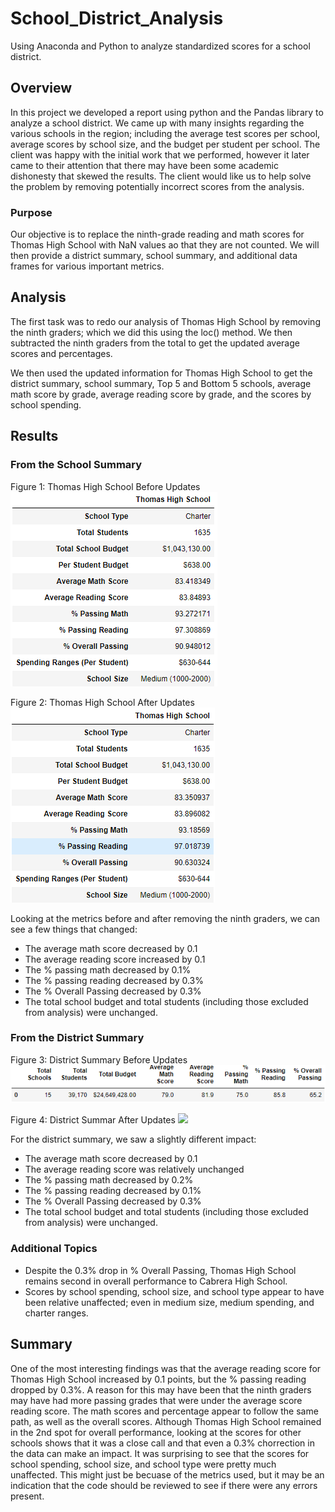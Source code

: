 # School_District_Analysis
Using Anaconda and Python to analyze standardized scores for a school district.

## Overview 
In this project we developed a report using python and the Pandas library to analyze a school district. We came up with many insights regarding the various schools in the region; including the average test scores per school, average scores by school size, and the budget per student per school. The client was happy with the initial work that we performed, however it later came to their attention that there may have been some academic dishonesty that skewed the results. The client would like us to help solve the problem by removing potentially incorrect scores from the analysis. 

### Purpose
Our objective is to replace the ninth-grade reading and math scores for Thomas High School with NaN values ao that they are not counted. We will then provide a district summary, school summary, and additional data frames for various important metrics.

## Analysis
The first task was to redo our analysis of Thomas High School by removing the ninth graders; which we did this using the loc() method. We then subtracted the ninth graders from the total to get the updated average scores and percentages.

We then used the updated information for Thomas High School to get the district summary, school summary, Top 5 and Bottom 5 schools, average math score by grade, average reading score by grade, and the scores by school spending.

## Results

### From the School Summary
Figure 1: Thomas High School Before Updates
![](./Resources/Fig1_THS_Before.png)

Figure 2: Thomas High School After Updates
![](/Resources/Fig2_THS_After.png)

Looking at the metrics before and after removing the ninth graders, we can see a few things that changed:
- The average math score decreased by 0.1
- The average reading score increased by 0.1
- The % passing math decreased by 0.1%
- The % passing reading decreased by 0.3%
- The % Overall Passing decreased by 0.3%
- The total school budget and total students (including those excluded from analysis) were unchanged.

### From the District Summary

Figure 3: District Summary Before Updates
![](/Resources/Fig3_DistrictSummary.png)

Figure 4: District Summar After Updates
![](/Resources/Fig4_updated_DistrictSummary.png)

For the district summary, we saw a slightly different impact:
- The average math score decreased by 0.1
- The average reading score was relatively unchanged
- The % passing math decreased by 0.2%
- The % passing reading decreased by 0.1%
- The % Overall Passing decreased by 0.3%
- The total school budget and total students (including those excluded from analysis) were unchanged.

### Additional Topics
- Despite the 0.3% drop in % Overall Passing, Thomas High School remains second in overall performance to Cabrera High School.
- Scores by school spending, school size, and school type appear to have been relative unaffected; even in medium size, medium spending, and charter ranges. 

## Summary
One of the most interesting findings was that the average reading score for Thomas High School increased by 0.1 points, but the % passing reading dropped by 0.3%. A reason for this may have been that the ninth graders may have had more passing grades that were under the average score reading score. The math scores and percentage appear to follow the same path, as well as the overall scores. Although Thomas High School remained in the 2nd spot for overall performance, looking at the scores for other schools shows that it was a close call and that even a 0.3% chorrection in the data can make an impact. It was surprising to see that the scores for school spending, school size, and school type were pretty much unaffected. This might just be becuase of the metrics used, but it may be an indication that the code should be reviewed to see if there were any errors present.
